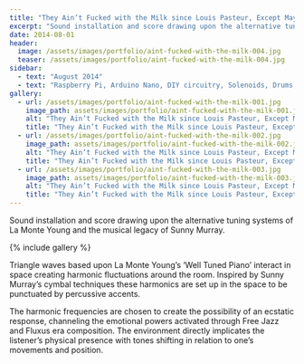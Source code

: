 ```yaml
---
title: "They Ain’t Fucked with the Milk since Louis Pasteur, Except Maybe Diluted It a Little Bit"
excerpt: "Sound installation and score drawing upon the alternative tuning systems of La Monte Young and the musical legacy of Sunny Murray."
date: 2014-08-01
header:
  image: /assets/images/portfolio/aint-fucked-with-the-milk-004.jpg
  teaser: /assets/images/portfolio/aint-fucked-with-the-milk-004.jpg
sidebar:
  - text: "August 2014"
  - text: "Raspberry Pi, Arduino Nano, DIY circuitry, Solenoids, Drums, Spot lights."
gallery:
  - url: /assets/images/portfolio/aint-fucked-with-the-milk-001.jpg
    image_path: assets/images/portfolio/aint-fucked-with-the-milk-001.jpg
    alt: "They Ain’t Fucked with the Milk since Louis Pasteur, Except Maybe Diluted It a Little Bit - Installation View"
    title: "They Ain’t Fucked with the Milk since Louis Pasteur, Except Maybe Diluted It a Little Bit - Installation View"
  - url: /assets/images/portfolio/aint-fucked-with-the-milk-002.jpg
    image_path: assets/images/portfolio/aint-fucked-with-the-milk-002.jpg
    alt: "They Ain’t Fucked with the Milk since Louis Pasteur, Except Maybe Diluted It a Little Bit - Installation View (Detail)"
    title: "They Ain’t Fucked with the Milk since Louis Pasteur, Except Maybe Diluted It a Little Bit - Installation View (Detail)"
  - url: /assets/images/portfolio/aint-fucked-with-the-milk-003.jpg
    image_path: assets/images/portfolio/aint-fucked-with-the-milk-003.jpg
    alt: "They Ain’t Fucked with the Milk since Louis Pasteur, Except Maybe Diluted It a Little Bit - Installation View"
    title: "They Ain’t Fucked with the Milk since Louis Pasteur, Except Maybe Diluted It a Little Bit - Installation View"
---
```

Sound installation and score drawing upon the alternative tuning systems of La Monte Young and the musical legacy of Sunny Murray.

{% include gallery %}

Triangle waves based upon La Monte Young’s ‘Well Tuned Piano’ interact in space creating harmonic fluctuations around the room. Inspired by Sunny Murray’s cymbal techniques these harmonics are set up in the space to be punctuated by percussive accents.

The harmonic frequencies are chosen to create the possibility of an ecstatic response, channeling the emotional powers activated through Free Jazz and Fluxus era composition. The environment directly implicates the listener’s physical presence with tones shifting in relation to one’s movements and position.
